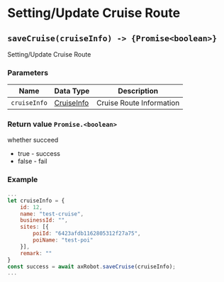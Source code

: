 ﻿# Setting/Update Cruise Route

## `saveCruise(cruiseInfo) -> {Promise<boolean>}`

Setting/Update Cruise Route

### Parameters

| Name         | Data Type                         | Description  |
| ------------ | --------------------------------- | ------------ |
| `cruiseInfo` | [CruiseInfo](#/Define-CruiseInfo) | Cruise Route Information |

### Return value `Promise.<boolean>`

whether succeed

- true - success
- false - fail

### Example

```javascript
...
let cruiseInfo = {
    id: 12,
    name: "test-cruise",
    businessId: "",
    sites: [{
        poiId: "6423afdb1162805312f27a75",
        poiName: "test-poi"
    }],
    remark: ""
}
const success = await axRobot.saveCruise(cruiseInfo);
...
```
